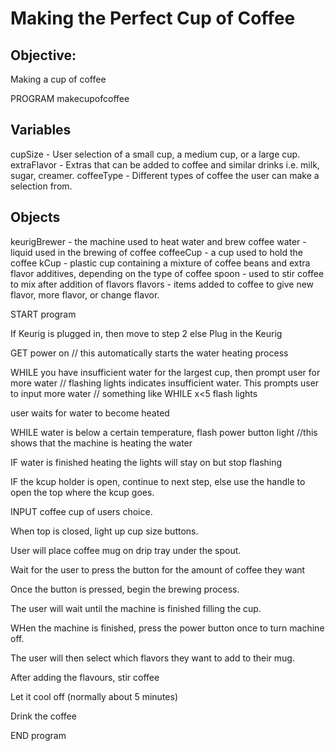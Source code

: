 # Making the Perfect Cup of Coffee

## Objective:

Making a cup of coffee

PROGRAM makecupofcoffee
## Variables
cupSize - User selection of a small cup, a medium cup, or a large cup.
extraFlavor - Extras that can be added to coffee and similar drinks i.e. milk, sugar, creamer.
coffeeType - Different types of coffee the user can make a selection from.

## Objects
keurigBrewer - the machine used to heat water and brew coffee
water - liquid used in the brewing of coffee
coffeeCup - a cup used to hold the coffee
kCup - plastic cup containing a mixture of coffee beans and extra flavor additives, depending on the type of coffee
spoon - used to stir coffee to mix after addition of flavors
flavors - items added to coffee to give new flavor, more flavor, or change flavor.




START program

[//]: # (I should probably start with the choices the user needs to make first.)

If Keurig is plugged in, then move to step 2
    else Plug in the Keurig

GET power on
// this automatically starts the water heating process

WHILE you have insufficient water for the largest cup, then prompt user for more water
    // flashing lights indicates insufficient water. This prompts user to input more water
    // something like WHILE x<5 flash lights

user waits for water to become heated

WHILE water is below a certain temperature, flash power button light
//this shows that the machine is heating the water

IF water is finished heating the lights will stay on but stop flashing

IF the kcup holder is open, continue to next step, else use the handle to open the top where the kcup goes.

INPUT coffee cup of users choice.

When top is closed, light up cup size buttons.

User will place coffee mug on drip tray under the spout.

Wait for the user to press the button for the amount of coffee they want

Once the button is pressed, begin the brewing process.

The user will wait until the machine is finished filling the cup.

WHen the machine is finished, press the power button once to turn machine off.

The user will then select which flavors they want to add to their mug.

After adding the flavours, stir coffee

Let it cool off (normally about 5 minutes)

Drink the coffee

END program
